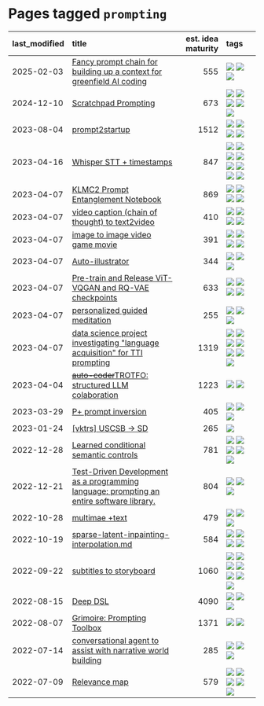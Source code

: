 # Pages tagged `prompting`

|last_modified|title|est. idea maturity|tags
|:---|:---|---:|:---|
|2025-02-03|[Fancy prompt chain for building up a context for greenfield AI coding](../ai_coder_prompt_sequence.md)|555|[![](https://img.shields.io/badge/tag-llm-1dc0d1)](../tags/llm.md) [![](https://img.shields.io/badge/tag-open_source-2b1224)](../tags/open_source.md) [![](https://img.shields.io/badge/tag-prompting-4d5a4)](../tags/prompting.md)|
|2024-12-10|[Scratchpad Prompting](../scratchpad_prompting.md)|673|[![](https://img.shields.io/badge/tag-agentic-98b52b)](../tags/agentic.md) [![](https://img.shields.io/badge/tag-experimental-b08442)](../tags/experimental.md) [![](https://img.shields.io/badge/tag-interpretability-7fe3bd)](../tags/interpretability.md) [![](https://img.shields.io/badge/tag-llm-1dc0d1)](../tags/llm.md) [![](https://img.shields.io/badge/tag-prompting-4d5a4)](../tags/prompting.md)|
|2023-08-04|[prompt2startup](../prompt2startup.md)|1512|[![](https://img.shields.io/badge/tag-animation-4072a1)](../tags/animation.md) [![](https://img.shields.io/badge/tag-experimental-b08442)](../tags/experimental.md) [![](https://img.shields.io/badge/tag-prompting-4d5a4)](../tags/prompting.md) [![](https://img.shields.io/badge/tag-tooling-c92725)](../tags/tooling.md)|
|2023-04-16|[Whisper STT + timestamps](../whisper-stt-plus-timestamps.md)|847|[![](https://img.shields.io/badge/tag-colab-7385b0)](../tags/colab.md) [![](https://img.shields.io/badge/tag-dataset-1743a)](../tags/dataset.md) [![](https://img.shields.io/badge/tag-experimental-b08442)](../tags/experimental.md) [![](https://img.shields.io/badge/tag-meta-ac8815)](../tags/meta.md) [![](https://img.shields.io/badge/tag-prompting-4d5a4)](../tags/prompting.md) [![](https://img.shields.io/badge/tag-publicgood-dd597e)](../tags/publicgood.md) [![](https://img.shields.io/badge/tag-stability-e8ae48)](../tags/stability.md) [![](https://img.shields.io/badge/tag-tooling-c92725)](../tags/tooling.md)|
|2023-04-07|[KLMC2 Prompt Entanglement Notebook](../klmc2-prompt-entanglement.md)|869|[![](https://img.shields.io/badge/tag-completed-43d799)](../tags/completed.md) [![](https://img.shields.io/badge/tag-notebook-a3a5e9)](../tags/notebook.md) [![](https://img.shields.io/badge/tag-prompting-4d5a4)](../tags/prompting.md) [![](https://img.shields.io/badge/tag-tooling-c92725)](../tags/tooling.md)|
|2023-04-07|[video caption (chain of thought) to text2video](../video_caption_transfer.md)|410|[![](https://img.shields.io/badge/tag-animation-4072a1)](../tags/animation.md) [![](https://img.shields.io/badge/tag-experimental-b08442)](../tags/experimental.md) [![](https://img.shields.io/badge/tag-prompting-4d5a4)](../tags/prompting.md) [![](https://img.shields.io/badge/tag-tooling-c92725)](../tags/tooling.md)|
|2023-04-07|[image to image video game movie](../img2img_video_game_movie.md)|391|[![](https://img.shields.io/badge/tag-animation-4072a1)](../tags/animation.md) [![](https://img.shields.io/badge/tag-prompting-4d5a4)](../tags/prompting.md) [![](https://img.shields.io/badge/tag-tooling-c92725)](../tags/tooling.md) [![](https://img.shields.io/badge/tag-wip-97a75e)](../tags/wip.md)|
|2023-04-07|[Auto-illustrator](../auto-illustrator.md)|344|[![](https://img.shields.io/badge/tag-completed-43d799)](../tags/completed.md) [![](https://img.shields.io/badge/tag-prompting-4d5a4)](../tags/prompting.md) [![](https://img.shields.io/badge/tag-tooling-c92725)](../tags/tooling.md)|
|2023-04-07|[Pre-train and Release ViT-VQGAN and RQ-VAE checkpoints](../pretrained_vit-vqgan_checkpoints.md)|633|[![](https://img.shields.io/badge/tag-completed-43d799)](../tags/completed.md) [![](https://img.shields.io/badge/tag-dataset-1743a)](../tags/dataset.md) [![](https://img.shields.io/badge/tag-prompting-4d5a4)](../tags/prompting.md) [![](https://img.shields.io/badge/tag-tooling-c92725)](../tags/tooling.md)|
|2023-04-07|[personalized guided meditation](../personalized-guided-meditation.md)|255|[![](https://img.shields.io/badge/tag-dataset-1743a)](../tags/dataset.md) [![](https://img.shields.io/badge/tag-experimental-b08442)](../tags/experimental.md) [![](https://img.shields.io/badge/tag-prompting-4d5a4)](../tags/prompting.md)|
|2023-04-07|[data science project investigating "language acquisition" for TTI prompting](../tti_language_aqcuisition.md)|1319|[![](https://img.shields.io/badge/tag-alignment-29349d)](../tags/alignment.md) [![](https://img.shields.io/badge/tag-dataset-1743a)](../tags/dataset.md) [![](https://img.shields.io/badge/tag-experimental-b08442)](../tags/experimental.md) [![](https://img.shields.io/badge/tag-prompting-4d5a4)](../tags/prompting.md) [![](https://img.shields.io/badge/tag-publication-cc5ed7)](../tags/publication.md) [![](https://img.shields.io/badge/tag-publicgood-dd597e)](../tags/publicgood.md) [![](https://img.shields.io/badge/tag-stability-e8ae48)](../tags/stability.md)|
|2023-04-04|[~~auto-coder~~TROTFO: structured LLM colaboration](../auto-coder.md)|1223|[![](https://img.shields.io/badge/tag-prompting-4d5a4)](../tags/prompting.md) [![](https://img.shields.io/badge/tag-tooling-c92725)](../tags/tooling.md)|
|2023-03-29|[P+ prompt inversion](../p_plus_inversion.md)|405|[![](https://img.shields.io/badge/tag-prompting-4d5a4)](../tags/prompting.md) [![](https://img.shields.io/badge/tag-tooling-c92725)](../tags/tooling.md) [![](https://img.shields.io/badge/tag-wip-97a75e)](../tags/wip.md)|
|2023-01-24|[[vktrs] USCSB -> SD](../vktrs_uscsb_sd.md)|265|[![](https://img.shields.io/badge/tag-prompting-4d5a4)](../tags/prompting.md)|
|2022-12-28|[Learned conditional semantic controls](../learned-conditional-semantic-controls.md)|781|[![](https://img.shields.io/badge/tag-animation-4072a1)](../tags/animation.md) [![](https://img.shields.io/badge/tag-colab-7385b0)](../tags/colab.md) [![](https://img.shields.io/badge/tag-experimental-b08442)](../tags/experimental.md) [![](https://img.shields.io/badge/tag-prompting-4d5a4)](../tags/prompting.md) [![](https://img.shields.io/badge/tag-tooling-c92725)](../tags/tooling.md)|
|2022-12-21|[Test-Driven Development as a programming language: prompting an entire software library.](../tdd_is_2_op.md)|804|[![](https://img.shields.io/badge/tag-experimental-b08442)](../tags/experimental.md) [![](https://img.shields.io/badge/tag-prompting-4d5a4)](../tags/prompting.md) [![](https://img.shields.io/badge/tag-tooling-c92725)](../tags/tooling.md)|
|2022-10-28|[multimae +text](../multimae_w_text.md)|479|[![](https://img.shields.io/badge/tag-experimental-b08442)](../tags/experimental.md) [![](https://img.shields.io/badge/tag-prompting-4d5a4)](../tags/prompting.md) [![](https://img.shields.io/badge/tag-text-5fba1d)](../tags/text.md)|
|2022-10-19|[sparse-latent-inpainting-interpolation.md](../sparse-latent-inpainting-interpolation.md)|584|[![](https://img.shields.io/badge/tag-animation-4072a1)](../tags/animation.md) [![](https://img.shields.io/badge/tag-prompting-4d5a4)](../tags/prompting.md) [![](https://img.shields.io/badge/tag-tooling-c92725)](../tags/tooling.md) [![](https://img.shields.io/badge/tag-wip-97a75e)](../tags/wip.md)|
|2022-09-22|[subtitles to storyboard](../subtitles-to-storyboard.md)|1060|[![](https://img.shields.io/badge/tag-accessibility-e168be)](../tags/accessibility.md) [![](https://img.shields.io/badge/tag-animation-4072a1)](../tags/animation.md) [![](https://img.shields.io/badge/tag-completed-43d799)](../tags/completed.md) [![](https://img.shields.io/badge/tag-open_source-2b1224)](../tags/open_source.md) [![](https://img.shields.io/badge/tag-prompting-4d5a4)](../tags/prompting.md) [![](https://img.shields.io/badge/tag-tooling-c92725)](../tags/tooling.md) [![](https://img.shields.io/badge/tag-wip-97a75e)](../tags/wip.md)|
|2022-08-15|[Deep DSL](../multistage-unsupervised-deep-DSL-learning-from-prompts-data.md)|4090|[![](https://img.shields.io/badge/tag-experimental-b08442)](../tags/experimental.md) [![](https://img.shields.io/badge/tag-prompting-4d5a4)](../tags/prompting.md) [![](https://img.shields.io/badge/tag-tooling-c92725)](../tags/tooling.md)|
|2022-08-07|[Grimoire: Prompting Toolbox](../grimoire.md)|1371|[![](https://img.shields.io/badge/tag-prompting-4d5a4)](../tags/prompting.md) [![](https://img.shields.io/badge/tag-tooling-c92725)](../tags/tooling.md)|
|2022-07-14|[conversational agent to assist with narrative world building](../world-building-agent.md)|285|[![](https://img.shields.io/badge/tag-dataset-1743a)](../tags/dataset.md) [![](https://img.shields.io/badge/tag-experimental-b08442)](../tags/experimental.md) [![](https://img.shields.io/badge/tag-prompting-4d5a4)](../tags/prompting.md)|
|2022-07-09|[Relevance map](../Relevance_map.md)|579|[![](https://img.shields.io/badge/tag-meta-ac8815)](../tags/meta.md) [![](https://img.shields.io/badge/tag-prompting-4d5a4)](../tags/prompting.md) [![](https://img.shields.io/badge/tag-publication-cc5ed7)](../tags/publication.md) [![](https://img.shields.io/badge/tag-stability-e8ae48)](../tags/stability.md) [![](https://img.shields.io/badge/tag-tooling-c92725)](../tags/tooling.md)|